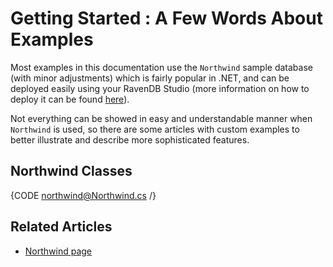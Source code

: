 ﻿# Getting Started : A Few Words About Examples

Most examples in this documentation use the `Northwind` sample database (with minor adjustments) which is fairly popular in .NET, and can be deployed easily using your RavenDB Studio (more information on how to deploy it can be found [here](../studio/overview/tasks/create-sample-data)).

Not everything can be showed in easy and understandable manner when `Northwind` is used, so there are some articles with custom examples to better illustrate and describe more sophisticated features.

## Northwind Classes

{CODE northwind@Northwind.cs /}

## Related Articles

- [Northwind page](http://northwinddatabase.codeplex.com/)
